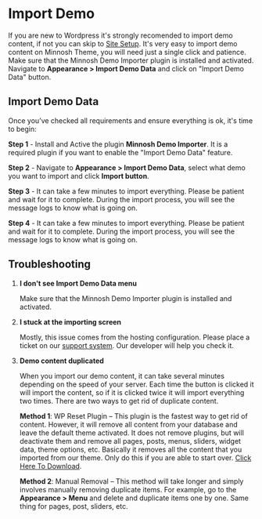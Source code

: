 # Import Demo

If you are new to Wordpress it's strongly recomended to import demo content, if not you can skip to [Site Setup](). It's very easy to import demo content on Minnosh Theme, you will need just a single click and patience. Make sure that the Minnosh Demo Importer plugin is installed and activated. Navigate to **Appearance > Import Demo Data** and click on "Import Demo Data" button.


## Import Demo Data

Once you’ve checked all requirements and ensure everything is ok, it's time to begin:

**Step 1** - Install and Active the plugin **Minnosh Demo Importer**. It is a required plugin if you want to enable the "Import Demo Data" feature.

**Step 2** - Navigate to **Appearance > Import Demo Data**, select what demo you want to import and click **Import button**.

**Step 3** - It can take a few minutes to import everything. Please be patient and wait for it to complete. During the import process, you will see the message logs to know what is going on.

**Step 4** - It can take a few minutes to import everything. Please be patient and wait for it to complete. During the import process, you will see the message logs to know what is going on.

## Troubleshooting

1. **I don't see Import Demo Data menu**

	Make sure that the Minnosh Demo Importer plugin is installed and activated.

1. **I stuck at the importing screen**

	Mostly, this issue comes from the hosting configuration. Please place a ticket on our [support system](http://thespan.ml/wordpress-themes/support/minnosh/). Our developer will help you check it.

1. **Demo content duplicated**

	When you import our demo content, it can take several minutes depending on the speed of your server. Each time the button is clicked it will import the content, so if it is clicked twice it will import everything two times. There are two ways to get rid of duplicate content.

	**Method 1**: WP Reset Plugin – This plugin is the fastest way to get rid of content. However, it will remove all content from your database and leave the default theme activated. It does not remove plugins, but will deactivate them and remove all pages, posts, menus, sliders, widget data, theme options, etc. Basically it removes all the content that you imported from our theme. Only do this if you are able to start over. [Click Here To Download](https://wordpress.org/plugins/wordpress-reset/).

	**Method 2**: Manual Removal – This method will take longer and simply involves manually removing duplicate items. For example, go to the **Appearance > Menu** and delete and duplicate items one by one. Same thing for pages, post, sliders, etc.
